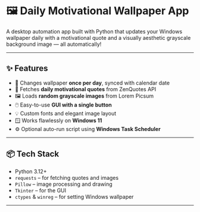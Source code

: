 # 🖼️ Daily Motivational Wallpaper App

A desktop automation app built with Python that updates your Windows wallpaper daily with a motivational quote and a visually aesthetic grayscale background image — all automatically!

---

## ✨ Features

- 📅 Changes wallpaper **once per day**, synced with calendar date
- 🧠 Fetches **daily motivational quotes** from ZenQuotes API
- 🖼️ Loads **random grayscale images** from Lorem Picsum
- 🖱️ Easy-to-use **GUI with a single button**
- 💡 Custom fonts and elegant image layout
- 🪟 Works flawlessly on **Windows 11**
- ⚙️ Optional auto-run script using **Windows Task Scheduler**

---

## 📦 Tech Stack

- Python 3.12+
- `requests` – for fetching quotes and images
- `Pillow` – image processing and drawing
- `Tkinter` – for the GUI
- `ctypes` & `winreg` – for setting Windows wallpaper

---
